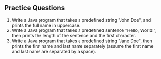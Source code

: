 ## Practice Questions

1.  Write a Java program that takes a predefined string "John Doe", and prints the full name in uppercase.
2.  Write a Java program that takes a predefined sentence "Hello, World!", then prints the length of the sentence and the first character.
3.  Write a Java program that takes a predefined string "Jane Doe", then prints the first name and last name separately (assume the first name and last name are separated by a space).